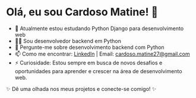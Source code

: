 # Olá, eu sou Cardoso Matine! 👋

- 🌱 Atualmente estou estudando Python Django para desenvolvimento web
- 👨‍💻 Sou desenvolvedor backend em Python
- 💬 Pergunte-me sobre desenvolvimento backend com Python
- 📫 Como me encontrar: [LinkedIn](https://www.linkedin.com/in/cardoso-matine) | Email: cardoso.matine27@gmail.com
- ⚡ Curiosidade: Estou sempre em busca de novos desafios e oportunidades para aprender e crescer na área de desenvolvimento web.

✨ Dê uma olhada nos meus projetos e conecte-se comigo! ✨


<!---
Cardoso-Matine/Cardoso-Matine is a ✨ special ✨ repository because its `README.md` (this file) appears on your GitHub profile.
You can click the Preview link to take a look at your changes.
--->
